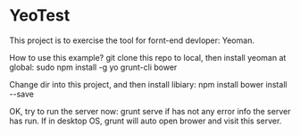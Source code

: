 YeoTest
=======

This project is to exercise the tool for fornt-end devloper:
Yeoman.

How to use this example?
git clone this repo to local, then install yeoman at global:
    sudo npm install -g yo grunt-cli bower

Change dir into this project, and then install libiary:
    npm install
    bower install --save

OK, try to run the server now:
    grunt serve
if has not any error info the server has run.
If in desktop OS, grunt will auto open brower and visit this server.
